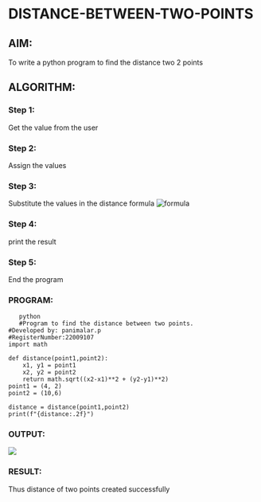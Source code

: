 # DISTANCE-BETWEEN-TWO-POINTS

## AIM:
To write a python program to find the distance two 2 points
## ALGORITHM:
### Step 1:
Get the value from the user
### Step 2: 
Assign the values
### Step 3: 
Substitute the values in the distance formula  ![formula](/formula.jpg)
### Step 4: 
print the result
### Step 5: 
End the program
### PROGRAM:
~~~
   python
   #Program to find the distance between two points.
#Developed by: panimalar.p
#RegisterNumber:22009107
import math 

def distance(point1,point2):
    x1, y1 = point1
    x2, y2 = point2
    return math.sqrt((x2-x1)**2 + (y2-y1)**2)
point1 = (4, 2)
point2 = (10,6)
    
distance = distance(point1,point2)
print(f"{distance:.2f}")
~~~  


### OUTPUT:
![](./distance.png)


### RESULT:
Thus distance of two points created successfully
